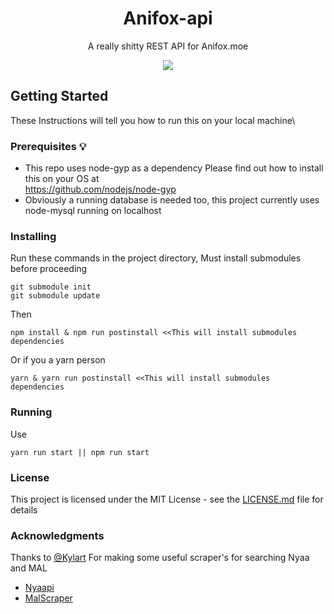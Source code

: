 <h1 align="center">Anifox-api</h1>

<p align="center">
  A really shitty REST API for Anifox.moe
</p>

<p align="center">
  <a href="https://standardjs.com/" target="_blank">
    <img src="https://cdn.rawgit.com/feross/standard/master/badge.svg" />
  </a>
</p>

## Getting Started
These Instructions will tell you how to run this on your local machine\
### Prerequisites :bulb:
- This repo uses node-gyp as a dependency
Please find out how to install this on your OS at\
https://github.com/nodejs/node-gyp
- Obviously a running database is needed too, this project currently uses node-mysql running on localhost

### Installing
Run these commands in the project directory,
Must install submodules before proceeding
```
git submodule init 
git submodule update
```
Then
```
npm install & npm run postinstall <<This will install submodules dependencies
```
Or if you a yarn person
```
yarn & yarn run postinstall <<This will install submodules dependencies
```
### Running
Use
```
yarn run start || npm run start
```
### License
This project is licensed under the MIT License - see the [LICENSE.md](LICENSE) file for details
### Acknowledgments
[@Kylart]: /url "title"
Thanks to 
[@Kylart]
For making some useful scraper's for searching Nyaa and MAL
- [Nyaapi](https://github.com/Kylart/Nyaapi)
- [MalScraper](https://github.com/Kylart/MalScraper)
